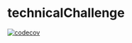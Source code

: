# technicalChallenge
[![codecov](https://codecov.io/gh/kjbanaszczyk/technicalChallenge/branch/master/graph/badge.svg)](https://codecov.io/gh/kjbanaszczyk/technicalChallenge)
